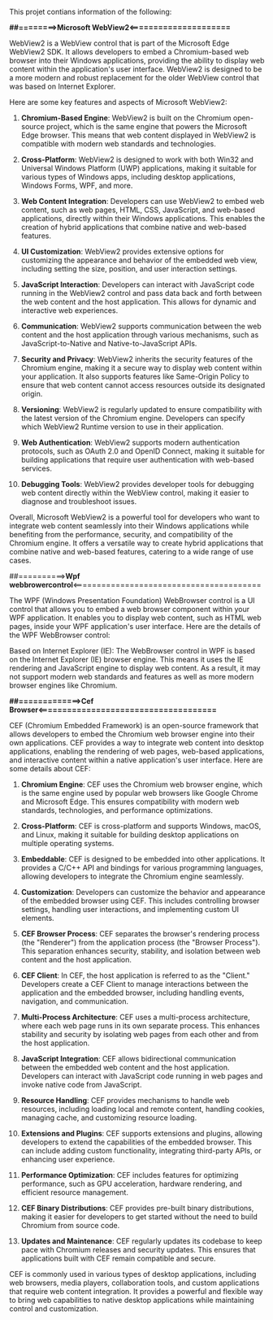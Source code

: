 This projet contians information of the following:

**##========>Microsoft WebView2<=====================**


WebView2 is a WebView control that is part of the Microsoft Edge WebView2 SDK. It allows developers to embed a Chromium-based web browser into their Windows applications, providing the ability to display web content within the application's user interface. WebView2 is designed to be a more modern and robust replacement for the older WebView control that was based on Internet Explorer.

Here are some key features and aspects of Microsoft WebView2:

1. **Chromium-Based Engine**: WebView2 is built on the Chromium open-source project, which is the same engine that powers the Microsoft Edge browser. This means that web content displayed in WebView2 is compatible with modern web standards and technologies.

2. **Cross-Platform**: WebView2 is designed to work with both Win32 and Universal Windows Platform (UWP) applications, making it suitable for various types of Windows apps, including desktop applications, Windows Forms, WPF, and more.

3. **Web Content Integration**: Developers can use WebView2 to embed web content, such as web pages, HTML, CSS, JavaScript, and web-based applications, directly within their Windows applications. This enables the creation of hybrid applications that combine native and web-based features.

4. **UI Customization**: WebView2 provides extensive options for customizing the appearance and behavior of the embedded web view, including setting the size, position, and user interaction settings.

5. **JavaScript Interaction**: Developers can interact with JavaScript code running in the WebView2 control and pass data back and forth between the web content and the host application. This allows for dynamic and interactive web experiences.

6. **Communication**: WebView2 supports communication between the web content and the host application through various mechanisms, such as JavaScript-to-Native and Native-to-JavaScript APIs.

7. **Security and Privacy**: WebView2 inherits the security features of the Chromium engine, making it a secure way to display web content within your application. It also supports features like Same-Origin Policy to ensure that web content cannot access resources outside its designated origin.

8. **Versioning**: WebView2 is regularly updated to ensure compatibility with the latest version of the Chromium engine. Developers can specify which WebView2 Runtime version to use in their application.

9. **Web Authentication**: WebView2 supports modern authentication protocols, such as OAuth 2.0 and OpenID Connect, making it suitable for building applications that require user authentication with web-based services.

10. **Debugging Tools**: WebView2 provides developer tools for debugging web content directly within the WebView control, making it easier to diagnose and troubleshoot issues.

Overall, Microsoft WebView2 is a powerful tool for developers who want to integrate web content seamlessly into their Windows applications while benefiting from the performance, security, and compatibility of the Chromium engine. It offers a versatile way to create hybrid applications that combine native and web-based features, catering to a wide range of use cases.


##==========>**Wpf webbrowercontrol**<========================================

The WPF (Windows Presentation Foundation) WebBrowser control is a UI control that allows you to embed a web browser component within your WPF application. It enables you to display web content, such as HTML web pages, inside your WPF application's user interface. Here are the details of the WPF WebBrowser control:

Based on Internet Explorer (IE):
The WebBrowser control in WPF is based on the Internet Explorer (IE) browser engine. This means it uses the IE rendering and JavaScript engine to display web content. As a result, it may not support modern web standards and features as well as more modern browser engines like Chromium.



**##=============>Cef Browser<=====================================**

CEF (Chromium Embedded Framework) is an open-source framework that allows developers to embed the Chromium web browser engine into their own applications. CEF provides a way to integrate web content into desktop applications, enabling the rendering of web pages, web-based applications, and interactive content within a native application's user interface. Here are some details about CEF:

1. **Chromium Engine**: CEF uses the Chromium web browser engine, which is the same engine used by popular web browsers like Google Chrome and Microsoft Edge. This ensures compatibility with modern web standards, technologies, and performance optimizations.

2. **Cross-Platform**: CEF is cross-platform and supports Windows, macOS, and Linux, making it suitable for building desktop applications on multiple operating systems.

3. **Embeddable**: CEF is designed to be embedded into other applications. It provides a C/C++ API and bindings for various programming languages, allowing developers to integrate the Chromium engine seamlessly.

4. **Customization**: Developers can customize the behavior and appearance of the embedded browser using CEF. This includes controlling browser settings, handling user interactions, and implementing custom UI elements.

5. **CEF Browser Process**: CEF separates the browser's rendering process (the "Renderer") from the application process (the "Browser Process"). This separation enhances security, stability, and isolation between web content and the host application.

6. **CEF Client**: In CEF, the host application is referred to as the "Client." Developers create a CEF Client to manage interactions between the application and the embedded browser, including handling events, navigation, and communication.

7. **Multi-Process Architecture**: CEF uses a multi-process architecture, where each web page runs in its own separate process. This enhances stability and security by isolating web pages from each other and from the host application.

8. **JavaScript Integration**: CEF allows bidirectional communication between the embedded web content and the host application. Developers can interact with JavaScript code running in web pages and invoke native code from JavaScript.

9. **Resource Handling**: CEF provides mechanisms to handle web resources, including loading local and remote content, handling cookies, managing cache, and customizing resource loading.

10. **Extensions and Plugins**: CEF supports extensions and plugins, allowing developers to extend the capabilities of the embedded browser. This can include adding custom functionality, integrating third-party APIs, or enhancing user experience.

11. **Performance Optimization**: CEF includes features for optimizing performance, such as GPU acceleration, hardware rendering, and efficient resource management.

12. **CEF Binary Distributions**: CEF provides pre-built binary distributions, making it easier for developers to get started without the need to build Chromium from source code.

13. **Updates and Maintenance**: CEF regularly updates its codebase to keep pace with Chromium releases and security updates. This ensures that applications built with CEF remain compatible and secure.

CEF is commonly used in various types of desktop applications, including web browsers, media players, collaboration tools, and custom applications that require web content integration. It provides a powerful and flexible way to bring web capabilities to native desktop applications while maintaining control and customization.
